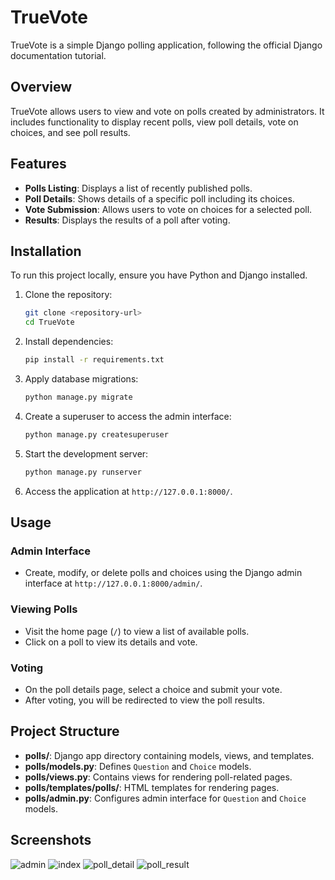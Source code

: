 # TrueVote

TrueVote is a simple Django polling application, following the official Django documentation tutorial.

## Overview

TrueVote allows users to view and vote on polls created by administrators. It includes functionality to display recent polls, view poll details, vote on choices, and see poll results.

## Features

- **Polls Listing**: Displays a list of recently published polls.
- **Poll Details**: Shows details of a specific poll including its choices.
- **Vote Submission**: Allows users to vote on choices for a selected poll.
- **Results**: Displays the results of a poll after voting.

## Installation

To run this project locally, ensure you have Python and Django installed.

1. Clone the repository:

   ```bash
   git clone <repository-url>
   cd TrueVote
   ```

2. Install dependencies:

   ```bash
   pip install -r requirements.txt
   ```

3. Apply database migrations:

   ```bash
   python manage.py migrate
   ```

4. Create a superuser to access the admin interface:

   ```bash
   python manage.py createsuperuser
   ```

5. Start the development server:

   ```bash
   python manage.py runserver
   ```

6. Access the application at `http://127.0.0.1:8000/`.

## Usage

### Admin Interface

- Create, modify, or delete polls and choices using the Django admin interface at `http://127.0.0.1:8000/admin/`.

### Viewing Polls

- Visit the home page (`/`) to view a list of available polls.
- Click on a poll to view its details and vote.

### Voting

- On the poll details page, select a choice and submit your vote.
- After voting, you will be redirected to view the poll results.

## Project Structure

- **polls/**: Django app directory containing models, views, and templates.
- **polls/models.py**: Defines `Question` and `Choice` models.
- **polls/views.py**: Contains views for rendering poll-related pages.
- **polls/templates/polls/**: HTML templates for rendering pages.
- **polls/admin.py**: Configures admin interface for `Question` and `Choice` models.

## Screenshots
![admin](https://github.com/MANOJKUMAR0404/Polls_django/assets/159749880/f56490eb-f363-48d5-b675-9d27b339d660)
![index](https://github.com/MANOJKUMAR0404/Polls_django/assets/159749880/a10dd309-b697-4944-b02d-2c80e74af1f8)
![poll_detail](https://github.com/MANOJKUMAR0404/Polls_django/assets/159749880/41f688f8-4fd4-4f58-b8cc-4ce22c62d863)
![poll_result](https://github.com/MANOJKUMAR0404/Polls_django/assets/159749880/8373ba74-1f01-403d-9313-eeb91dc57b73)
